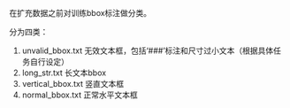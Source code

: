 在扩充数据之前对训练bbox标注做分类。

分为四类：

1. unvalid_bbox.txt 无效文本框，包括‘###’标注和尺寸过小文本（根据具体任务自行设定）
2. long_str.txt 长文本bbox
3. vertical_bbox.txt 竖直文本框
4. normal_bbox.txt 正常水平文本框

